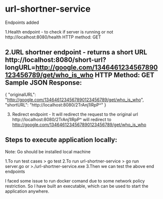 # url-shortner-service

Endpoints added

1.Health endpoint - to check if server is running or not
http://localhost:8080/health
HTTP method: GET

2.URL shortner endpoint - returns a short URL
http://localhost:8080/short-url?longURL=http://google.com/1346461234567890123456789/get/who_is_who
HTTP Method: GET
Sample JSON Response:
---------------------
{
    "originalURL": "http://google.com/1346461234567890123456789/get/who_is_who",
    "shortURL": "http://localhost:8080/2TrAnj1lRpP^"
}

3. Redirect endpoint - It will redirect the request to the original url
http://localhost:8080/2TrAnj1lRpP^ will redirect to http://google.com/1346461234567890123456789/get/who_is_who


Steps to execute application locally:
-------------------------------------
Note: Go should be installed local machine

1.To run test cases > go test
2.To run url-shortner-service > go run server.go or >./url-shortner-service.exe
3.Then we can test the above end endpoints

I faced some issue to run docker comand due to some network policy restriction.
So I have built an executable, which can be used to start the application anywhere.
